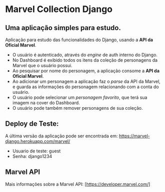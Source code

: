 # Marvel Collection Django

## Uma aplicação simples para estudo.
Aplicação para estudo das funcionalidades do Django, usando a **API da Oficial Marvel**.


* O usuário é autenticado, através do *engine* de auth interno do Django.
* No Dashboard é exibido todos os itens da coleção de personagens da Marvel que o usuário possui.
* Ao pesquisar por nome do personagem, a aplicação consome a **API da Oficial Marvel**.
* Ao adicionar um personagem a aplicação faz o *parse* da API da Marvel, e guarda as informações do personagem relacionando com a conta do usuário.
* O usuário pode selecionar um *personagem favorito*, que terá sua imagem na cover do Dashboard.
* O usuário pode também remover personagens de sua coleção.

## Deploy de Teste:

A última versão da aplicação pode ser encontrada em:
https://marvel-django.herokuapp.com/marvel/

* Usuario de teste: guest
* Senha: django1234

## Marvel API

Mais informações sobre a Marvel API:
[https://developer.marvel.com/]
